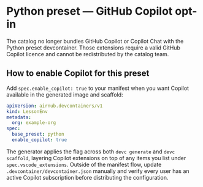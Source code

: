 # Python preset — GitHub Copilot opt-in

The catalog no longer bundles GitHub Copilot or Copilot Chat with the Python preset devcontainer.
Those extensions require a valid GitHub Copilot licence and cannot be redistributed by the catalog team.

## How to enable Copilot for this preset

Add `spec.enable_copilot: true` to your manifest when you want Copilot available in the generated image and scaffold:

```yaml
apiVersion: airnub.devcontainers/v1
kind: LessonEnv
metadata:
  org: example-org
spec:
  base_preset: python
  enable_copilot: true
```

The generator applies the flag across both `devc generate` and `devc scaffold`, layering Copilot extensions on top of any items
you list under `spec.vscode_extensions`.
Outside of the manifest flow, update `.devcontainer/devcontainer.json` manually and verify every user has an active Copilot
subscription before distributing the configuration.
